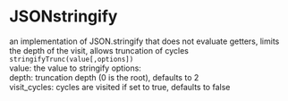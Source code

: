 # JSONstringify
an implementation of JSON.stringify that does not evaluate getters, limits the depth of the visit, allows truncation of cycles </br>
<code>stringifyTrunc(value[,options])</code></br>
value: the value to stringify 
options:  
 depth: truncation depth (0 is the root), defaults to 2 </br>
 visit_cycles: cycles are visited if set to true, defaults to false
